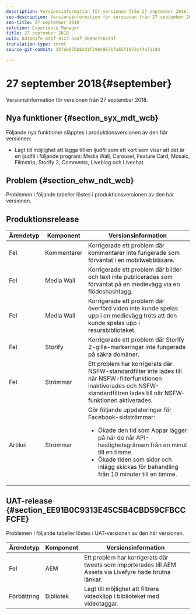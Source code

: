 ```yaml
---
description: Versionsinformation för versionen från 27 september 2018.
seo-description: Versionsinformation för versionen från 27 september 2018.
seo-title: 27 september 2018
solution: Experience Manager
title: 27 september 2018
uuid: 8d3b01fe-6d1f-4123-aaaf-3009e7c6599f
translation-type: tm+mt
source-git-commit: 35feb87bb82d1f298496717a65f1972cf4e71104

---
```



# 27 september 2018{#september}

Versionsinformation för versionen från 27 september 2018.

## Nya funktioner {#section_syx_mdt_wcb}

Följande nya funktioner släpptes i produktionsversionen av den här versionen:

* Lagt till möjlighet att lägga till en ljudfil som ett kort som visar att det är en ljudfil i följande program: Media Wall, Carousel, Feature Card, Mosaic, Filmstrip, Storify 2, Comments, Liveblog och Livechat.

## Problem {#section_ehw_ndt_wcb}

Problemen i följande tabeller löstes i produktionsversionen av den här versionen.

## Produktionsrelease

| Ärendetyp | Komponent | Versionsinformation |
|--- |--- |--- |
| Fel | Kommentarer | Korrigerade ett problem där kommentarer inte fungerade som förväntat i en mobilwebbläsare. |
| Fel | Media Wall | Korrigerade ett problem där bilder och text inte publicerades som förväntat på en medievägg via en flödeshashtagg. |
| Fel | Media Wall | Korrigerade ett problem där överförd video inte kunde spelas upp i en medievägg trots att den kunde spelas upp i resursbiblioteket. |
| Fel | Storify | Korrigerade ett problem där Storify 2-gilla-markeringar inte fungerade på säkra domäner. |
| Fel | Strömmar | Ett problem har korrigerats där NSFW-standardfilter inte lades till när NSFW-filterfunktionen inaktiverades och NSFW-standardfiltren lades till när NSFW-funktionen aktiverades. |
| Artikel | Strömmar | Gör följande uppdateringar för Facebook-sidströmmar:  </br><ul><li>Ökade den tid som Appar lägger på när de når API-hastighetsgränsen från en minut till en timme. </li><li>Ökade tiden som sidor och inlägg skickas för behandling från 10 minuter till en timme.</li></ul> |


## UAT-release {#section_EE91B0C9313E45C5B4CBD59CFBCCFCFE}

Problemen i följande tabeller löstes i UAT-versionen av den här versionen.

| **Ärendetyp** | **Komponent** | **Versionsinformation** |
|---|---|---|
| Fel | AEM | Ett problem har korrigerats där tweets som importerades till AEM Assets via Livefyre hade brutna länkar. |
| Förbättring | Bibliotek | Lagt till möjlighet att filtrera videoklipp i biblioteket med videotaggar. |

